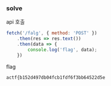 ### solve
api 호출
```js
fetch('/falg', { method: 'POST' })
    .then(res => res.text())
    .then(data => {
        console.log('flag', data);
    })
```

flag
```
actf{b152d497db04fcb1fdf6f3bb64522d5e
```